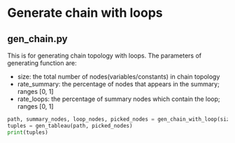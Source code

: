# Generate chain with loops

## gen_chain.py

This is for generating chain topology with loops. The parameters of generating function are:

- size: the total number of nodes(variables/constants) in chain topology
- rate_summary: the percentage of nodes that appears in the summary; ranges [0, 1]
- rate_loops: the percentage of summary nodes which contain the loop; ranges [0, 1]

```python
path, summary_nodes, loop_nodes, picked_nodes = gen_chain_with_loop(size=15, rate_summary=0.5, rate_loops=0.5)
tuples = gen_tableau(path, picked_nodes)
print(tuples)
```